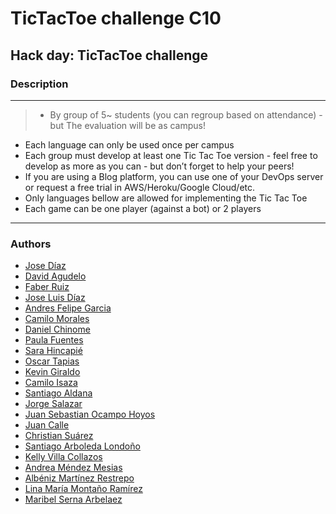 # TicTacToe challenge C10

## Hack day: TicTacToe challenge

### Description
---
> - By group of 5~ students (you can regroup based on attendance) - but The evaluation will be as campus!
- Each language can only be used once per campus
- Each group must develop at least one Tic Tac Toe version - feel free to develop as more as you can - but don’t forget to help your peers!
- If you are using a Blog platform, you can use one of your DevOps server or request a free trial in AWS/Heroku/Google Cloud/etc.
- Only languages bellow are allowed for implementing the Tic Tac Toe
- Each game can be one player (against a bot) or 2 players
---

### Authors

* [Jose Díaz](https://github.com/jhosep7)
* [David Agudelo](https://github.com/dagute)
* [Faber Ruiz](https://github.com/fruizga)
* [Jose Luis Díaz](https://github.com/Joldiazch)
* [Andres Felipe Garcia](https://github.com/andres0191)
* [Camilo Morales](https://github.com/thecamo1509)
* [Daniel Chinome](https://github.com/danielcinome)
* [Paula Fuentes](https://github.com/pafuentess)
* [Sara Hincapié](https://github.com/shincap8)
* [Oscar Tapias](https://github.com/OscarDRT)
* [Kevin Giraldo](https://github.com/doouh)
* [Camilo Isaza](https://github.com/andresmelek)
* [Santiago Aldana](https://github.com/paisap)
* [Jorge Salazar](https://github.com/jormao)
* [Juan Sebastian Ocampo Hoyos](https://github.com/darkares23)
* [Juan Calle](https://github.com/johnconnor77/)
* [Christian Suárez](https://github.com/Thorlak2202)
* [Santiago Arboleda Londoño](https://github.com/monoprosito)
* [Kelly Villa Collazos](https://github.com/02KellyV)
* [Andrea Méndez Mesias](https://github.com/andreammgcol)
* [Albéniz Martínez Restrepo](https://github.com/amartinezre05)
* [Lina María Montaño Ramírez](https://github.com/calypsobronte)
* [Maribel Serna Arbelaez](https://github.com/MarySerna)
